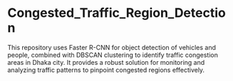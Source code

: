 # Congested_Traffic_Region_Detection
This repository uses Faster R-CNN for object detection of vehicles and people, combined with DBSCAN clustering to identify traffic congestion areas in Dhaka city. It provides a robust solution for monitoring and analyzing traffic patterns to pinpoint congested regions effectively.
